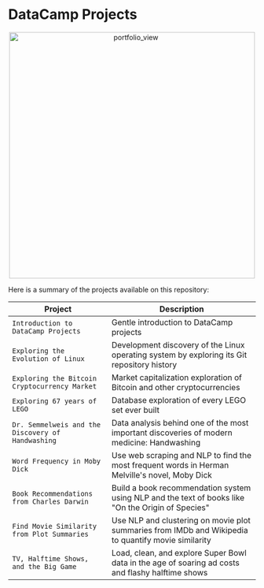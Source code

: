 # DataCamp Projects

<p align="center">
  <img width="500" alt="portfolio_view" src="https://vectorlogoseek.com/wp-content/uploads/2019/05/datacamp-vector-logo.png">
</p>

Here is a summary of the projects available on this repository:

| Project | Description |
| ------------- | ------------- |
| `Introduction to DataCamp Projects` | Gentle introduction to DataCamp projects  |
| `Exploring the Evolution of Linux`  | Development discovery of the Linux operating system by exploring its Git repository history |
| `Exploring the Bitcoin Cryptocurrency Market` | Market capitalization exploration of Bitcoin and other cryptocurrencies |
| `Exploring 67 years of LEGO` | Database exploration of every LEGO set ever built |
| `Dr. Semmelweis and the Discovery of Handwashing` | Data analysis behind one of the most important discoveries of modern medicine: Handwashing |
| `Word Frequency in Moby Dick`| Use web scraping and NLP to find the most frequent words in Herman Melville's novel, Moby Dick |
| `Book Recommendations from Charles Darwin`| Build a book recommendation system using NLP and the text of books like "On the Origin of Species" |
| `Find Movie Similarity from Plot Summaries`| Use NLP and clustering on movie plot summaries from IMDb and Wikipedia to quantify movie similarity |
| `TV, Halftime Shows, and the Big Game` | Load, clean, and explore Super Bowl data in the age of soaring ad costs and flashy halftime shows |
